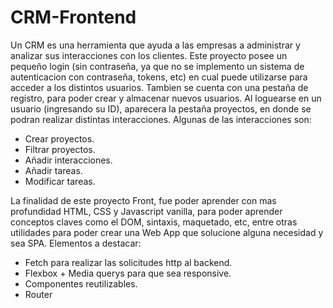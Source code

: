 # CRM-Frontend

Un CRM es una herramienta que ayuda a las empresas a administrar y analizar sus interacciones con los clientes.
Este proyecto posee un pequeño login (sin contraseña, ya que no se implemento un sistema de autenticacion con contraseña, tokens, etc) en cual puede utilizarse para acceder a los distintos usuarios. Tambien se cuenta con una pestaña de registro, para poder crear y almacenar nuevos usuarios.
Al loguearse en un usuario (ingresando su ID), aparecera la pestaña proyectos, en donde se podran realizar distintas interacciones.
Algunas de las interacciones son:
- Crear proyectos.
- Filtrar proyectos.
- Añadir interacciones.
- Añadir tareas.
- Modificar tareas.

La finalidad de este proyecto Front, fue poder aprender con mas profundidad HTML, CSS y Javascript vanilla, para poder aprender conceptos claves como el DOM, sintaxis, maquetado, etc, entre otras utilidades para poder crear una Web App que solucione alguna necesidad y sea SPA.
Elementos a destacar:
- Fetch para realizar las solicitudes http al backend.
- Flexbox + Media querys para que sea responsive.
- Componentes reutilizables.
- Router
  
